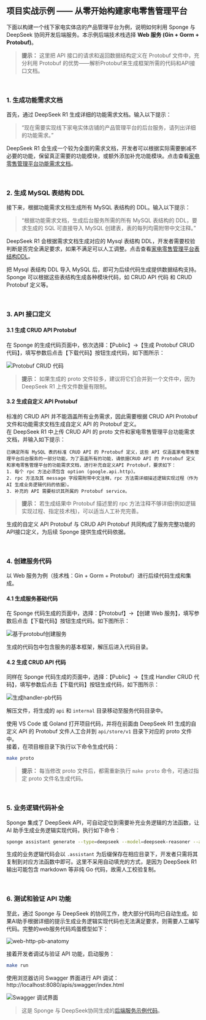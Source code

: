 ## 项目实战示例 —— 从零开始构建家电零售管理平台

下面以构建一个线下家电实体店的产品管理平台为例，说明如何利用 Sponge 与 DeepSeek 协同开发后端服务。本示例后端技术栈选择 **Web 服务 (Gin + Gorm + Protobuf)**。

> **提示：** 这里把 API 接口的请求和返回数据结构定义在 Protobuf 文件中，充分利用 Protobuf 的优势——解析Protobuf来生成框架所需的代码和API接口文档。

<br>

### 1. 生成功能需求文档

首先，通过 DeepSeek R1 生成详细的功能需求文档。输入以下提示：

> “现在需要实现线下家电实体店铺的产品管理平台的后台服务，请列出详细的功能需求。”

DeepSeek R1 会生成一个较为全面的需求文档，开发者可以根据实际需要删减不必要的功能，保留真正需要的功能模块，或额外添加补充功能模块。点击查看[家电零售管理平台功能需求文档](https://github.com/go-dev-frame/sponge_examples/blob/main/_15_appliance_store/docs/requirements-document.md)。

<br>

### 2. 生成 MySQL 表结构 DDL

接下来，根据功能需求文档生成所有 MySQL 表结构的 DDL。输入以下提示：

> “根据功能需求文档，生成后台服务所需的所有 MySQL 表结构的 DDL，要求生成的 SQL 可直接导入 MySQL 创建表，表的每列均需附带中文注释。”

DeepSeek R1 会根据需求文档生成对应的 Mysql 表结构 DDL，开发者需要校验判断是否完全满足要求，如果不满足可以人工调整。点击查看[家电零售管理平台表结构DDL](https://github.com/go-dev-frame/sponge_examples/blob/main/_15_appliance_store/docs/store.sql)。

把 Mysql 表结构 DDL 导入 MySQL 后，即可为后续代码生成提供数据结构支持。Sponge 可以根据这些表结构生成各种模块代码，如 CRUD API 代码 和 CRUD Protobuf 定义等。

<br>

### 3. API 接口定义

#### 3.1 生成 CRUD API Protobuf

在 Sponge 的生成代码页面中，依次选择：【Public】→【生成 Protobuf CRUD 代码】，填写参数后点击【下载代码】按钮生成代码，如下图所示：

![Protobuf CRUD 代码](https://raw.githubusercontent.com/zhufuyi/sponge_examples/main/assets/store-protobuf.png)

> **提示：** 如果生成的 proto 文件较多，建议将它们合并到一个文件中，因为 DeepSeek R1 上传文件数量有限制。

#### 3.2 生成自定义 API Protobuf

标准的 CRUD API 并不能涵盖所有业务需求，因此需要根据 CRUD API Protobuf 文件和功能需求文档生成自定义 API 的 Protobuf 定义。  
在 DeepSeek R1 中上传 CRUD API 的 proto 文件和家电零售管理平台功能需求文档，并输入如下提示：

```
已确定所有 MySQL 表的标准 CRUD API 的 Protobuf 定义，这些 API 仅涵盖家电零售管理平台后台服务的一部分功能，为了涵盖所有的功能，请依据CRUD API 的 Protobuf 定义和家电零售管理平台的功能需求文档，进行补充自定义API Protobuf，要求如下：
1. 每个 rpc 方法必须包含 option (google.api.http)。
2. rpc 方法及其 message 字段需附带中文注释，rpc 方法需详细描述逻辑实现过程（作为 AI 生成业务逻辑代码的依据）。
3. 补充的 API 需要标识其所属的 Protobuf service。
```

> **提示：** 若生成结果中 Protobuf 描述里的 rpc 方法注释不够详细(例如逻辑实现过程、指定技术栈)，可以适当人工补充完善。

生成的自定义 API Protobuf 与 CRUD API Protobuf 共同构成了服务完整功能的API接口定义，为后续 Sponge 提供生成代码依据。

<br>

### 4. 创建服务代码

以 Web 服务为例（技术栈：Gin + Gorm + Protobuf）进行后续代码生成和集成。

#### 4.1 生成服务基础代码

在 Sponge 代码生成的页面中，选择：【Protobuf】→【创建 Web 服务】，填写参数后点击【下载代码】按钮生成代码。如下图所示：

![基于protobuf创建服务](https://raw.githubusercontent.com/zhufuyi/sponge_examples/main/assets/store-http-pb.png)

生成的代码包中包含服务的基本框架，解压后进入代码目录。

#### 4.2 生成 CRUD API 代码

同样在 Sponge 代码生成的页面中，选择：【Public】→【生成 Handler CRUD 代码】，填写参数后点击【下载代码】按钮生成代码，如下图所示：

![生成handler-pb代码](https://raw.githubusercontent.com/zhufuyi/sponge_examples/main/assets/store-handler-pb.png)

解压文件，将生成的 `api` 和 `internal` 目录移动至服务代码目录中。

使用 VS Code 或 Goland 打开项目代码，并将在前面由 DeepSeek R1 生成的自定义 API 的 Protobuf 文件人工合并到 `api/store/v1` 目录下对应的 proto 文件中。  
接着，在项目根目录下执行以下命令生成代码：

```bash
make proto
```

> **提示：** 每当修改 proto 文件后，都需重新执行 `make proto` 命令，可通过指定 proto 文件名生成代码。

<br>

### 5. 业务逻辑代码补全

Sponge 集成了 DeepSeek API，可自动定位到需要补充业务逻辑的方法函数，让 AI 助手生成业务逻辑实现代码，执行如下命令：

```bash
sponge assistant generate --type=deepseek --model=deepseek-reasoner --api-key=xxxx --dir=.
```

生成的业务逻辑代码会以 `.assistant` 为后缀保存在相应目录下，开发者只需将其复制到对应方法函数中即可。这里不采用自动填充的方式，是因为 DeepSeek R1 输出可能包含 markdown 等非纯 Go 代码，故需人工校验复制。

<br>

### 6. 测试和验证 API 功能

至此，通过 Sponge 与 DeepSeek 的协同工作，绝大部分代码均已自动生成。如果AI助手根据详细的提示生成业务逻辑实现代码也无法满足要求，则需要人工编写代码。完整的web服务代码鸡蛋模型如下：

![web-http-pb-anatomy](https://raw.githubusercontent.com/zhufuyi/sponge_examples/main/assets/web-http-pb-anatomy.png)

接着开发者调试与验证 API 功能，启动服务：

```bash
make run
```

使用浏览器访问 Swagger 界面进行 API 调试：http://localhost:8080/apis/swagger/index.html

![Swagger 调试界面](https://raw.githubusercontent.com/zhufuyi/sponge_examples/main/assets/store-swagger.png)

> 这是 Sponge 与  DeepSeek协同生成的[后端服务示例代码](https://github.com/go-dev-frame/sponge_examples/tree/main/_15_appliance_store)。
 
